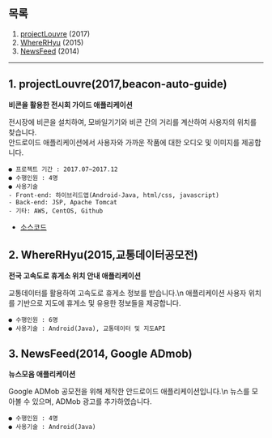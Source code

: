 ## 목록
1. [projectLouvre](https://github.com/lazyTitan157/Android-projects#1-projectlouvre2017beacon-auto-guide) (2017)
2. [WhereRHyu](https://github.com/lazyTitan157/Android-projects#2-whererhyu2015%EA%B5%90%ED%86%B5%EB%8D%B0%EC%9D%B4%ED%84%B0%EA%B3%B5%EB%AA%A8%EC%A0%84) (2015)
3. [NewsFeed](https://github.com/lazyTitan157/Android-projects#3-newsfeed2014-google-admob) (2014)

<hr/>

## 1. projectLouvre(2017,beacon-auto-guide)
**비콘을 활용한 전시회 가이드 애플리케이션**

전시장에 비콘을 설치하여, 모바일기기와 비콘 간의 거리를 계산하여 사용자의 위치를 찾습니다.\
안드로이드 애플리케이션에서 사용자와 가까운 작품에 대한 오디오 및 이미지를 제공합니다.

	● 프로젝트 기간 : 2017.07~2017.12
	● 수행인원 : 4명
	● 사용기술 
    - Front-end: 하이브리드앱(Android-Java, html/css, javascript)
    - Back-end: JSP, Apache Tomcat
    - 기타: AWS, CentOS, Github
- [소스코드](https://github.com/lazyTitan157/Android-projects/tree/master/nullProject)


## 2. WhereRHyu(2015,교통데이터공모전)
**전국 고속도로 휴게소 위치 안내 애플리케이션**

교통데이터를 활용하여 고속도로 휴게소 정보를 받습니다.\n
애플리케이션 사용자 위치를 기반으로 지도에 휴게소 및 유용한 정보들을 제공합니다.

	● 수행인원 : 6명
	● 사용기술 : Android(Java), 교통데이터 및 지도API


## 3. NewsFeed(2014, Google ADmob)
**뉴스모음 애플리케이션**

Google ADMob 공모전을 위해 제작한 안드로이드 애플리케이션입니다.\n
뉴스를 모아볼 수 있으며, ADMob 광고를 추가하였습니다.

	● 수행인원 : 4명
	● 사용기술 : Android(Java) 
